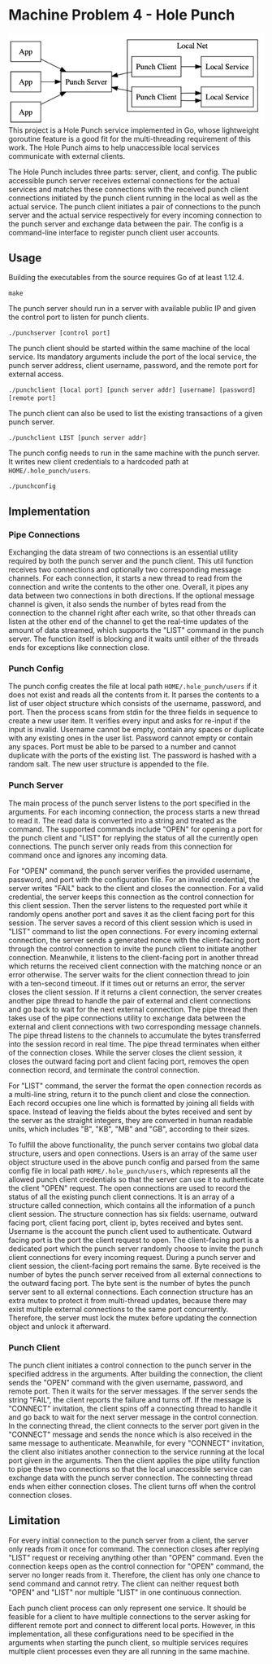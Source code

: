 # Machine Problem 4 - Hole Punch

<img src="./arch.png">
This project is a Hole Punch service implemented in Go, whose lightweight goroutine feature is a good fit for the multi-threading requirement of this work. The Hole Punch aims to help unaccessible local services communicate with external clients.

The Hole Punch includes three parts: server, client, and config. The public accessible punch server receives external connections for the actual services and matches these connections with the received punch client connections initiated by the punch client running in the local as well as the actual service. The punch client initiates a pair of connections to the punch server and the actual service respectively for every incoming connection to the punch server and exchange data between the pair. The config is a command-line interface to register punch client user accounts.

## Usage

Building the executables from the source requires Go of at least 1.12.4.

```
make
```

The punch server should run in a server with available public IP and given the control port to listen for punch clients.

```
./punchserver [control port]
```

The punch client should be started within the same machine of the local service. Its mandatory arguments include the port of the local service, the punch server address, client username, password, and the remote port for external access.

```
./punchclient [local port] [punch server addr] [username] [password] [remote port]
```

The punch client can also be used to list the existing transactions of a given punch server.

```
./punchclient LIST [punch server addr]
```

The punch config needs to run in the same machine with the punch server. It writes new client credentials to a hardcoded path at `HOME/.hole_punch/users`.

```
./punchconfig
```


## Implementation

### Pipe Connections

Exchanging the data stream of two connections is an essential utility required by both the punch server and the punch client. This util function receives two connections and optionally two corresponding message channels. For each connection, it starts a new thread to read from the connection and write the contents to the other one. Overall, it pipes any data between two connections in both directions. If the optional message channel is given, it also sends the number of bytes read from the connection to the channel right after each write, so that other threads can listen at the other end of the channel to get the real-time updates of the amount of data streamed, which supports the "LIST" command in the punch server. The function itself is blocking and it waits until either of the threads ends for exceptions like connection close.

### Punch Config

The punch config creates the file at local path `HOME/.hole_punch/users` if it does not exist and reads all the contents from it. It parses the contents to a list of user object structure which consists of the username, password, and port. Then the process scans from stdin for the three fields in sequence to create a new user item. It verifies every input and asks for re-input if the input is invalid. Username cannot be empty, contain any spaces or duplicate with any existing ones in the user list. Password cannot empty or contain any spaces. Port must be able to be parsed to a number and cannot duplicate with the ports of the existing list. The password is hashed with a random salt. The new user structure is appended to the file.


### Punch Server

The main process of the punch server listens to the port specified in the arguments. For each incoming connection, the process starts a new thread to read it. The read data is converted into a string and treated as the command. The supported commands include "OPEN" for opening a port for the punch client and "LIST" for replying the status of all the currently open connections. The punch server only reads from this connection for command once and ignores any incoming data.

For "OPEN" command, the punch server verifies the provided username, password, and port with the configuration file. For an invalid credential, the server writes "FAIL" back to the client and closes the connection. For a valid credential, the server keeps this connection as the control connection for this client session. Then the server listens to the requested port while it randomly opens another port and saves it as the client facing port for this session. The server saves a record of this client session which is used in "LIST" command to list the open connections. For every incoming external connection, the server sends a generated nonce with the client-facing port through the control connection to invite the punch client to initiate another connection. Meanwhile, it listens to the client-facing port in another thread which returns the received client connection with the matching nonce or an error otherwise. The server waits for the client connection thread to join with a ten-second timeout. If it times out or returns an error, the server closes the client session. If it returns a client connection, the server creates another pipe thread to handle the pair of external and client connections and go back to wait for the next external connection. The pipe thread then takes use of the pipe connections utility to exchange data between the external and client connections with two corresponding message channels. The pipe thread listens to the channels to accumulate the bytes transferred into the session record in real time. The pipe thread terminates when either of the connection closes. While the server closes the client session, it closes the outward facing port and client facing port, removes the open connection record, and terminate the control connection.

For "LIST" command, the server the format the open connection records as a multi-line string, return it to the punch client and close the connection. Each record occupies one line which is formatted by joining all fields with space. Instead of leaving the fields about the bytes received and sent by the server as the straight integers, they are converted in human readable units, which includes "B", "KB", "MB" and "GB", according to their sizes.

To fulfill the above functionality, the punch server contains two global data structure, users and open connections. Users is an array of the same user object structure used in the above punch config and parsed from the same config file in local path `HOME/.hole_punch/users`, which represents all the allowed punch client credentials so that the server can use it to authenticate the client "OPEN" request. The open connections are used to record the status of all the existing punch client connections. It is an array of a structure called connection, which contains all the information of a punch client session. The structure connection has six fields: username, outward facing port, client facing port, client ip, bytes received and bytes sent. Username is the account the punch client used to authenticate. Outward facing port is the port the client request to open. The client-facing port is a dedicated port which the punch server randomly choose to invite the punch client connections for every incoming request. During a punch server and client session, the client-facing port remains the same. Byte received is the number of bytes the punch server received from all external connections to the outward facing port. The byte sent is the number of bytes the punch server sent to all external connections. Each connection structure has an extra mutex to protect it from multi-thread updates, because there may exist multiple external connections to the same port concurrently. Therefore, the server must lock the mutex before updating the connection object and unlock it afterward.

### Punch Client

The punch client initiates a control connection to the punch server in the specified address in the arguments. After building the connection, the client sends the "OPEN" command with the given username, password, and remote port. Then it waits for the server messages. If the server sends the string "FAIL", the client reports the failure and turns off. If the message is "CONNECT" invitation, the client spins off a connecting thread to handle it and go back to wait for the next server message in the control connection. In the connecting thread, the client connects to the server port given in the "CONNECT" message and sends the nonce which is also received in the same message to authenticate. Meanwhile, for every "CONNECT" invitation, the client also initiates another connection to the service running at the local port given in the arguments. Then the client applies the pipe utility function to pipe these two connections so that the local unaccessible service can exchange data with the punch server connection. The connecting thread ends when either connection closes. The client turns off when the control connection closes.

## Limitation

For every initial connection to the punch server from a client, the server only reads from it once for command. The connection closes after replying "LIST" request or receiving anything other than "OPEN" command. Even the connection keeps open as the control connection for "OPEN" command, the server no longer reads from it. Therefore, the client has only one chance to send command and cannot retry. The client can neither request both "OPEN" and "LIST" nor multiple "LIST" in one continuous connection.

Each punch client process can only represent one service. It should be feasible for a client to have multiple connections to the server asking for different remote port and connect to different local ports. However, in this implementation, all these configurations need to be specified in the arguments when starting the punch client, so multiple services requires multiple client processes even they are all running in the same machine.
